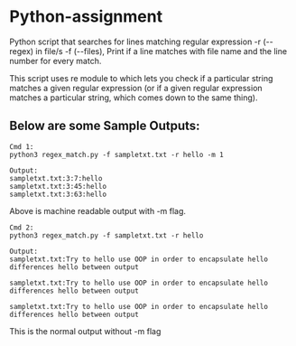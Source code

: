 # Python-assignment

Python script that searches for lines matching regular expression -r (--regex) in file/s -f (--files), Print if a line matches with file name and the line number for every match.

This script uses re module to which lets you check if a particular string matches a given regular expression (or if a given regular expression matches a particular string, which comes down to the same thing).

## Below are some Sample Outputs:
```
Cmd 1:
python3 regex_match.py -f sampletxt.txt -r hello -m 1

Output:
sampletxt.txt:3:7:hello
sampletxt.txt:3:45:hello
sampletxt.txt:3:63:hello

```
Above is machine readable output with -m flag.

```
Cmd 2:
python3 regex_match.py -f sampletxt.txt -r hello

Output:
sampletxt.txt:Try to hello use OOP in order to encapsulate hello differences hello between output

sampletxt.txt:Try to hello use OOP in order to encapsulate hello differences hello between output

sampletxt.txt:Try to hello use OOP in order to encapsulate hello differences hello between output

```
This is the normal output without -m flag
